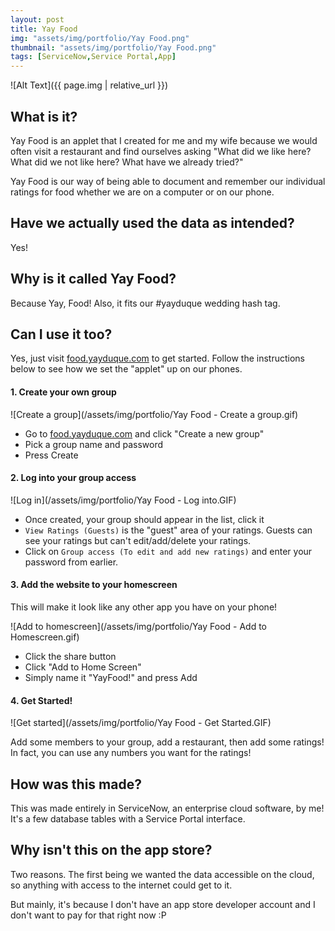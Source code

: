 ```yaml
---
layout: post
title: Yay Food
img: "assets/img/portfolio/Yay Food.png"
thumbnail: "assets/img/portfolio/Yay Food.png"
tags: [ServiceNow,Service Portal,App]
---
```


![Alt Text]({{ page.img | relative_url }})

## What is it?

Yay Food is an applet that I created for me and my wife because we would often visit a restaurant and find ourselves asking "What did we like here? What did we not like here? What have we already tried?"

Yay Food is our way of being able to document and remember our individual ratings for food whether we are on a computer or on our phone.<!--endexcerpt-->

## Have we actually used the data as intended?

Yes!

## Why is it called Yay Food?

Because Yay, Food! Also, it fits our #yayduque wedding hash tag.

## Can I use it too?

Yes, just visit [food.yayduque.com](http://food.yayduque.com) to get started. Follow the instructions below to see how we set the "applet" up on our phones.

#### 1. Create your own group

![Create a group](/assets/img/portfolio/Yay Food - Create a group.gif)

- Go to [food.yayduque.com](http://food.yayduque.com) and click "Create a new group" 
- Pick a group name and password
- Press Create

#### 2. Log into your group access

![Log in](/assets/img/portfolio/Yay Food - Log into.GIF)

- Once created, your group should appear in the list, click it
- `View Ratings (Guests)` is the "guest" area of your ratings. Guests can see your ratings but can't edit/add/delete your ratings.
- Click on `Group access (To edit and add new ratings)` and enter your password from earlier.

#### 3. Add the website to your homescreen

This will make it look like any other app you have on your phone!

![Add to homescreen](/assets/img/portfolio/Yay Food - Add to Homescreen.gif)

- Click the share button
- Click "Add to Home Screen"
- Simply name it "YayFood!" and press Add

#### 4. Get Started!

![Get started](/assets/img/portfolio/Yay Food - Get Started.GIF)

Add some members to your group, add a restaurant, then add some ratings! In fact, you can use any numbers you want for the ratings!

## How was this made?

This was made entirely in ServiceNow, an enterprise cloud software, by me! It's a few database tables with a Service Portal interface.

## Why isn't this on the app store?

Two reasons. The first being we wanted the data accessible on the cloud, so anything with access to the internet could get to it.

But mainly, it's because I don't have an app store developer account and I don't want to pay for that right now :P